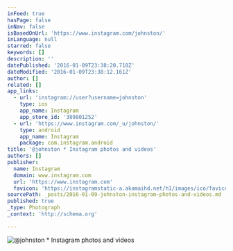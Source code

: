```yaml
---
inFeed: true
hasPage: false
inNav: false
isBasedOnUrl: 'https://www.instagram.com/johnston/'
inLanguage: null
starred: false
keywords: []
description: ''
datePublished: '2016-01-09T23:38:20.710Z'
dateModified: '2016-01-09T23:38:12.161Z'
author: []
related: []
app_links:
  - url: 'instagram://user?username=johnston'
    type: ios
    app_name: Instagram
    app_store_id: '389801252'
  - url: 'https://www.instagram.com/_u/johnston/'
    type: android
    app_name: Instagram
    package: com.instagram.android
title: '@johnston * Instagram photos and videos'
authors: []
publisher:
  name: Instagram
  domain: www.instagram.com
  url: 'https://www.instagram.com'
  favicon: 'https://instagramstatic-a.akamaihd.net/h1/images/ico/favicon.ico/7cdab0872b15.ico'
sourcePath: _posts/2016-01-09-johnston-instagram-photos-and-videos.md
published: true
_type: Photograph
_context: 'http://schema.org'

---
```

![&commat;johnston &midast; Instagram photos and videos](https://scontent.cdninstagram.com/hphotos-prn/t51.2885-19/10707207_306447379542424_716744124_a.jpg)
